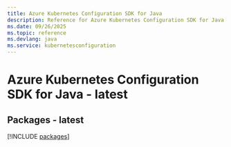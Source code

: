 ```yaml
---
title: Azure Kubernetes Configuration SDK for Java
description: Reference for Azure Kubernetes Configuration SDK for Java
ms.date: 09/26/2025
ms.topic: reference
ms.devlang: java
ms.service: kubernetesconfiguration
---
```

# Azure Kubernetes Configuration SDK for Java - latest
## Packages - latest
[!INCLUDE [packages](kubernetes-configuration-index.md)]